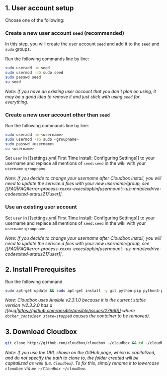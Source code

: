 
##  1. User account setup  ### 

Choose one of the following:

### Create a new user account `seed` (recommended)

In this step, you will create the user account `seed` and add it to the `seed` and `sudo` groups.  


Run the following commands line by line:


```bash
sudo useradd -m seed
sudo usermod -aG sudo seed
sudo passwd seed
su seed
```

_Note: If you have an existing user account that you don't plan on using, it may be a good idea to remove it and just stick with using `seed` for everything._

### Create a new user account other than `seed`

Run the following commands line by line:

```bash
sudo useradd -m <username>
sudo usermod -aG sudo <groupname>
sudo passwd <username>
su <username>
```

Set `user` in [[settings.yml|First Time Install: Configuring Settings]] to your username and replace all mentions of `seed:seed` in the wiki with your `username:groupname`.

_Note: If you decide to change your username after Cloudbox install, you will need to update the service.d files with your new username/group, see [[FAQ|FAQ#error-process-xxxxx-execstopbinfusermount--uz-mntplexdrive-codeexited-status217user]]._


### Use an existing user account

Set `user` in [[settings.yml|First Time Install: Configuring Settings]] to your username and replace all mentions of `seed:seed` in the wiki with your `username:groupname`.

_Note: If you decide to change your username after Cloudbox install, you will need to update the service.d files with your new username/group, see [[FAQ|FAQ#error-process-xxxxx-execstopbinfusermount--uz-mntplexdrive-codeexited-status217user]]._





## 2. Install Prerequisites  ####

Run the following command:

```bash
sudo apt-get update && sudo apt-get install -y git python-pip python3-pip python-setuptools python3-setuptools && sudo easy_install -U pip && sudo easy_install3 -U pip && sudo python -m pip install ansible==2.3.1.0 requests && sudo python3 -m pip install requests
```

_Note: Cloudbox uses Ansible v2.3.1.0 because it is the current stable version (v2.3.2.0 has a [[bug|https://github.com/ansible/ansible/issues/27960]] where `docker_container state=stopped` causes the container to be removed)._


## 3. Download Cloudbox ### 



 ```bash
git clone http://github.com/cloudbox/cloudbox ~/cloudbox && cd ~/cloudbox
 ```

_Note: If you use the URL shown on the GitHub page, which is capitalized, and do not specify the path to clone to, the folder created will be capitalized as well (i.e. `Cloudbox`). To fix this, simply rename it to lowercase `cloudbox` via `mv ~/Cloudbox ~/cloudbox`._